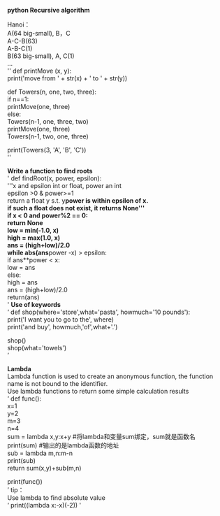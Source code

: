 **python Recursive algorithm** <br/>

Hanoi：<br/>
A(64 big-small), B，C<br/>
A-C-B(63)<br/>
A-B-C(1)<br/>
B(63 big-small), A, C(1)<br/>
...<br/>
''
def printMove (x, y):<br/>
    print('move from ' + str(x) +  ' to '  + str(y))<br/>

def Towers(n, one, two, three):<br/>
    if n==1:<br/>
        printMove(one, three)<br/>
    else:<br/>
       Towers(n-1, one, three, two)<br/>
       printMove(one, three)<br/>
       Towers(n-1, two, one, three)<br/>

print(Towers(3, 'A', 'B', 'C'))<br/>
''

**Write a function to find roots**<br/>
'
def findRoot(x, power, epsilon):<br/>
    '''x and epsilon int or float, power an int<br/>
    epsilon >0 & power>=1<br/>
    return a float y s.t. y**power is within epsilon of x.<br/>
    if such a float does not exist, it returns None'''<br/>
    if x < 0 and power%2 == 0:<br/>
        return None<br/>
    low = min(-1.0, x)<br/>
    high = max(1.0, x)<br/>
    ans = (high+low)/2.0<br/>
    while abs(ans**power -x) > epsilon:<br/>
       if ans**power < x:<br/>
           low = ans<br/>
       else:<br/>
           high = ans<br/>
       ans = (high+low)/2.0<br/>
    return(ans)<br/>
'
**Use of keywords**<br/>
‘
def shop(where='store',what='pasta', howmuch='10 pounds'):<br/>
    print('I want you to go to the', where)<br/>
    print('and buy', howmuch,'of',what+'.')<br/>

shop()<br/>
shop(what='towels')<br/>
’

**Lambda**<br/>
Lambda function is used to create an anonymous function, the function name is not bound to the identifier.<br/>
Use lambda functions to return some simple calculation results<br/>
‘
def func():<br/>
    x=1<br/>
    y=2<br/>
    m=3<br/>
    n=4<br/>
    sum = lambda x,y:x+y #将lambda和变量sum绑定，sum就是函数名<br/>
    print(sum)  #输出的是lambda函数的地址<br/>
    sub = lambda m,n:m-n<br/>
    print(sub)<br/>
    return sum(x,y)+sub(m,n)<br/>

print(func())<br/>
’
tip：<br/>
Use lambda to find absolute value<br/>
‘
print((lambda x:-x)(-2))
'

